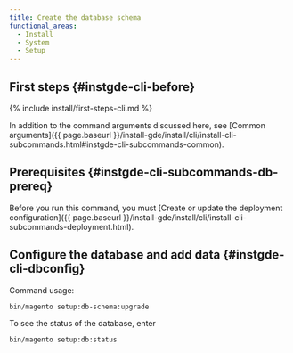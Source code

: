 ```yaml
---
title: Create the database schema
functional_areas:
  - Install
  - System
  - Setup
---
```


## First steps {#instgde-cli-before}

{% include install/first-steps-cli.md %}

In addition to the command arguments discussed here, see [Common arguments]({{ page.baseurl }}/install-gde/install/cli/install-cli-subcommands.html#instgde-cli-subcommands-common).

## Prerequisites {#instgde-cli-subcommands-db-prereq}

Before you run this command, you must [Create or update the deployment configuration]({{ page.baseurl }}/install-gde/install/cli/install-cli-subcommands-deployment.html).

## Configure the database and add data {#instgde-cli-dbconfig}

Command usage:

```bash
bin/magento setup:db-schema:upgrade
```

To see the status of the database, enter

```bash
bin/magento setup:db:status
```
